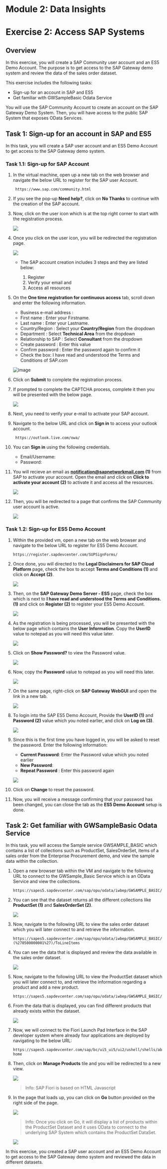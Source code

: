 # Module 2: Data Insights
# Exercise 2: Access SAP Systems

## Overview

In this exercise, you will create a SAP Community user account and an ES5 Demo Account. The purpose is to get access to the SAP Gateway demo system and review the data of the sales order dataset.

This exercise includes the following tasks:

* Sign-up for an account in SAP and ES5
* Get familiar with GWSampleBasic Odata Service

You will use the SAP Community Account to create an account on the SAP Gateway Demo System. Then, you will have access to the public SAP System that exposes OData Services.

## Task 1: Sign-up for an account in SAP and ES5

In this task, you will create a SAP user account and an ES5 Demo Account to get access to the SAP Gateway demo system.

### Task 1.1: Sign-up for SAP Account

1. In the virtual machine, open up a new tab on the web browser and navigate the below URL to register for the SAP user Account.

   ```
    https://www.sap.com/community.html
   ```
1. If you see the pop-up **Need help?**, click on **No Thanks** to continue with the creation of the SAP account.

1. Now, click on the user icon which is at the top right corner to start with the registration process. 

   ![](https://github.com/CloudLabsAI-Azure/AIW-SAP-on-Azure/blob/main/media/M2-Ex2-sapaccount-01.png?raw=true)
   
1. Once you click on the user icon, you will be redirected the registration page.

   ![](https://github.com/CloudLabsAI-Azure/AIW-SAP-on-Azure/blob/main/media/M2-Ex2-sapaccountoverview.png?raw=true)
   
   - The SAP account creation includes 3 steps and they are listed below:

      1. Register
      2. Verify your email and
      3. Access all resources

1. On the **One time registration for continuous access** tab, scroll down and enter the following information.
 
    - Business e-mail address : <inject key="AzureAdUserEmail"></inject>
    - First name : Enter your Firstname. 
    - Last name : Enter your Lastname. 
    - Country/Region : Select your **Country/Region** from the dropdown
    - Department : Select **Technical Area** from the dropdown
    - Relationship to SAP : Select **Consultant** from the dropdown
    - Create password : Enter this value <inject key="AzureAdUserPassword"></inject>
    - Confirm password : Enter the password again to confirm it
    - Check the box: I have read and understood the Terms and Conditions of SAP.com

   ![image](https://github.com/CloudLabsAI-Azure/AIW-SAP-on-Azure/blob/main/media/M2-Ex2-sapaccount-2.png?raw=true)

1. Click on **Submit** to complete the registration process.

1. If prompted to complete the CAPTCHA process, complete it then you will be presented with the below page.

   ![](https://github.com/CloudLabsAI-Azure/AIW-SAP-on-Azure/blob/main/media/M2-Ex2-sapaccount-11.png?raw=true)

1. Next, you need to verify your e-mail to activate your SAP account.
 
1. Navigate to the below URL and click on **Sign in** to access your outlook account.

   ```
    https://outlook.live.com/owa/
   ```
    
1. You can **Sign in** using the following credentials.

   * Email/Username: <inject key="AzureAdUserEmail"></inject>
   * Password: <inject key="AzureAdUserPassword"></inject>

1. You will recieve an email as **notification@sapnetworkmail.com (1)** from SAP to activate your account. Open the email and click on **Click to activate your account (2)** to activate it and access all the resources.

   ![](https://github.com/CloudLabsAI-Azure/AIW-SAP-on-Azure/blob/main/media/M2-Ex2-sapaccount-3.png?raw=true)

1. Then, you will be redirected to a page that confirms the SAP Community user account is active.

   ![](https://github.com/CloudLabsAI-Azure/AIW-SAP-on-Azure/blob/main/media/M2-Ex2-sapaccount-4.png?raw=true)

### Task 1.2: Sign-up for ES5 Demo Account

1. Within the provided vm, open a new tab on the web browser and navigate to the below URL to register for ES5 Demo Account. 

   ```
   https://register.sapdevcenter.com/SUPSignForms/
   ```
   
1. Once done, you will directed to the **Legal Disclaimers for SAP Cloud Platform** page, check the box to accept **Terms and Conditions (1)** and click on **Accept (2)**.

   ![](https://github.com/CloudLabsAI-Azure/AIW-SAP-on-Azure/blob/main/media/M2-Ex2-sapaccount-5.png?raw=true)

1. Then, on the **SAP Gateway Demo Server - ES5** page, check the box which is next to **I have read and understood the Terms and Conditions. (1)** and click on **Register (2)** to register your ES5 Demo Account.

   ![](https://github.com/CloudLabsAI-Azure/AIW-SAP-on-Azure/blob/main/media/M2-Ex2-sapaccount-6.png?raw=true)

1. As the registration is being processed, you will be presented with the below page which contains the **User Information**. Copy the **UserID** value to notepad as you will need this value later.

   ![](https://github.com/CloudLabsAI-Azure/AIW-SAP-on-Azure/blob/main/media/M2-Ex2-sapaccountuserid.png?raw=true)
 
1. Click on **Show Password?** to view the Password value.

   ![](https://github.com/CloudLabsAI-Azure/AIW-SAP-on-Azure/blob/main/media/M2-Ex2-sapaccountuserpswrd.png?raw=true)
   
1. Now, copy the **Password** value to notepad as you will need this later.

   ![](https://github.com/CloudLabsAI-Azure/AIW-SAP-on-Azure/blob/main/media/M2-Ex2-sapaccount-7.png?raw=true)

1. On the same page, right-click on **SAP Gateway WebGUI** and open the link in a new tab. 

   ![](https://github.com/CloudLabsAI-Azure/AIW-SAP-on-Azure/blob/main/media/M2-Ex2-sapaccount-8.png?raw=true)

1. To login into the SAP ES5 Demo Account, Provide the **UserID (1)** and **Password (2)** value which you noted earlier, and click on **Log on (3)**.

   ![](https://github.com/CloudLabsAI-Azure/AIW-SAP-on-Azure/blob/main/media/M2-Ex2-sapaccount-9.png?raw=true)

1. Since this is the first time you have logged in, you will be asked to reset the password. Enter the following information:

   - **Current Password**: Enter the Password value which you noted earlier 
   - **New Password**: <inject key="AzureAdUserPassword"></inject>
   - **Repeat Password** : Enter this password again <inject key="AzureAdUserPassword"></inject>

   ![](https://github.com/CloudLabsAI-Azure/AIW-SAP-on-Azure/blob/main/media/M2-Ex2-sapaccount-10.png?raw=true)
 
1. Click on **Change** to reset the password.

1. Now, you will receive a message confirming that your password has been changed, you can close the tab as the **ES5 Demo Account** setup is done.

## Task 2: Get familiar with GWSampleBasic Odata Service

In this task, you will access the Sample service GWSAMPLE_BASIC which contains a list of collections such as ProductSet, SalesOrderSet, items of a sales order from the Enterprise Procurement demo, and view the sample data within the collection. 

1. Open a new browser tab within the VM and navigate to the following URL to connect to the GWSample_Basic Service which is an OData Service and view the collections.

    ```
    https://sapes5.sapdevcenter.com/sap/opu/odata/iwbep/GWSAMPLE_BASIC/
    ```

1. You can see that the dataset returns all the different collections like **ProductSet (1)** and **SalesOrderSet (2)**. 

   ![](https://github.com/CloudLabsAI-Azure/AIW-SAP-on-Azure/blob/main/media/M2-Ex2-salesorderdata-1.png?raw=true)

1. Now, navigate to the following URL to view the sales order dataset which you will later connect to and retrieve the information.

    ```
    https://sapes5.sapdevcenter.com/sap/opu/odata/iwbep/GWSAMPLE_BASIC/SalesOrderSet?(%270500000001%27)/ToLineItems
    ```
    
1. You can see the data that is displayed and review the data available in the sales order dataset.

   ![](https://github.com/CloudLabsAI-Azure/AIW-SAP-on-Azure/blob/main/media/M2-Ex2-salesorderdata.png?raw=true)
   
1. Now, navigate to the following URL to view the ProductSet dataset which you will later connect to, and retrieve the information regarding a product and add a new product.

    ```
    https://sapes5.sapdevcenter.com/sap/opu/odata/iwbep/GWSAMPLE_BASIC/ProductSet
    ```

1. From the data that is displayed, you can find different products that already exists within the dataset.

   ![](https://github.com/CloudLabsAI-Azure/AIW-SAP-on-Azure/blob/main/media/M2-Ex2-salesorderdata-2.png?raw=true)

1. Now, we will connect to the Fiori Launch Pad Interface in the SAP developer system where already four applications are deployed by navigating to the below URL:

   ```
   https://sapes5.sapdevcenter.com/sap/bc/ui5_ui5/ui2/ushell/shells/abap/FioriLaunchpad.html#Shell-home
   ```
  
1. Then, click on **Manage Products** tile and you will be redirected to a new view.

   ![](https://github.com/CloudLabsAI-Azure/AIW-SAP-on-Azure/blob/main/media/M2-Ex2-salesorderdata-3.png?raw=true)
   
   > Info: SAP Fiori is based on HTML Javascript

1. In the page that loads up, you can click on **Go** button provided on the right side of the page.

   ![](https://github.com/CloudLabsAI-Azure/AIW-SAP-on-Azure/blob/main/media/M2-Ex2-salesorderdata-4.png?raw=true)

   > Info: Once you click on Go, it will display a list of products within the ProductSet Dataset and it uses OData to connect to the underlying SAP System which contains the ProductSet DataSet.
   
      ![](https://github.com/CloudLabsAI-Azure/AIW-SAP-on-Azure/blob/main/media/M2-Ex2-salesorderdata-3.png?raw=true)
   
In this exercise, you created a SAP user account and an ES5 Demo Account to get access to the SAP Gateway demo system and reviewed the data in different datasets.
